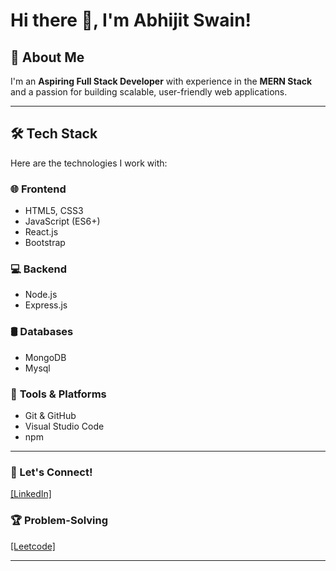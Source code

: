 # Hi there 👋, I'm Abhijit Swain!

## 🚀 About Me
I'm an **Aspiring Full Stack Developer** with experience in the **MERN Stack** and a passion for building scalable, user-friendly web applications.


---

## 🛠️ Tech Stack
Here are the technologies I work with:

### 🌐 **Frontend**
- HTML5, CSS3
- JavaScript (ES6+)
- React.js
- Bootstrap

### 💻 **Backend**
- Node.js
- Express.js

### 🛢️ **Databases**
- MongoDB
- Mysql

### 🔧 **Tools & Platforms**
- Git & GitHub
- Visual Studio Code
- npm



---

### 🌟 Let's Connect!
[[LinkedIn]](https://www.linkedin.com/in/abhijit-swain-414556329/)

### 🏆 Problem-Solving
[[Leetcode]](https://leetcode.com/u/Abhijit119/)


---

